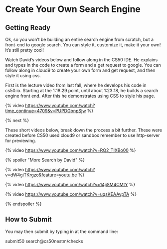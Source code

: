 # Create Your Own Search Engine

## Getting Ready

Ok, so you won’t be building an entire search engine from scratch, but a front-end to google search. You can style it, customize it, make it your own! It’s still pretty cool!

Watch David’s videos below and follow along in the CS50 IDE. He explains and types in the code to create a form and a get request to google. You can follow along in cloud9 to create your own form and get request, and then style it using css.

First is the lecture video from last fall, where he develops his code in cs50.io. Starting at the 1:18:29 point, until about 1:23:18, he builds a search engine front end. After this he demonstrates using CSS to style his page.

{% video https://www.youtube.com/watch?time_continue=4709&v=PUPDGbnpSjw %}

{% next %}

These short videos below, break down the process a bit further. These were created before CS50 used cloud9 or sandbox remember to use http-server for previewing.

{% video https://www.youtube.com/watch?v=RQ2_TIXBo00 %}

{% spoiler "More Search by David" %}

{% video https://www.youtube.com/watch?v=dW4giTKrgzo&feature=youtu.be %}

{% video https://www.youtube.com/watch?v=14jiSM4CMtY %}


{% video https://www.youtube.com/watch?v=uqsKEAAvpTA %}



{% endspoiler %}



## How to Submit


You may then submit by typing in at the command line:

submit50 search@cs50nestm/checks


